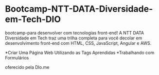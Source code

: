 # Bootcamp-NTT-DATA-Diversidade-em-Tech-DIO
bootcamp-para desenvolver com tecnologias front-end! A NTT DATA Diversidade em Tech 
traz uma trilha completa para você decolar em desenvolvimento front-end com HTML, CSS, JavaScript, Angular e AWS.

*Criar Uma Página Web Utilizando as Tags Aprendidas
*Trabalhando com Formulários

oferecido pela DIo.me
